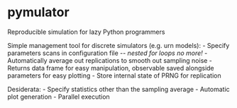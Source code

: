 # pymulator
Reproducible simulation for lazy Python programmers

Simple management tool for discrete simulators (e.g. urn models):
    - Specify parameters scans in configuration file -- _nested for loops no more!_
    - Automatically average out replications to smooth out sampling noise
    - Returns data frame for easy manipulation, observable saved alongside parameters for easy plotting
    - Store internal state of PRNG for replication

Desiderata:
    - Specify statistics other than the sampling average
    - Automatic plot generation
    - Parallel execution
